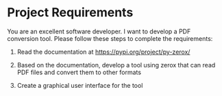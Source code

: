 # Project Requirements

You are an excellent software developer. I want to develop a PDF conversion tool. Please follow these steps to complete the requirements:

1. Read the documentation at https://pypi.org/project/py-zerox/

2. Based on the documentation, develop a tool using zerox that can read PDF files and convert them to other formats

3. Create a graphical user interface for the tool